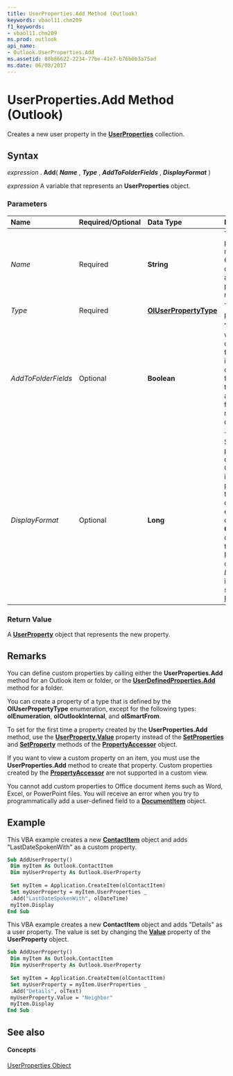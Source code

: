 ```yaml
---
title: UserProperties.Add Method (Outlook)
keywords: vbaol11.chm209
f1_keywords:
- vbaol11.chm209
ms.prod: outlook
api_name:
- Outlook.UserProperties.Add
ms.assetid: 88b86622-2234-77be-41e7-b76b0b3a75ad
ms.date: 06/08/2017
---
```



# UserProperties.Add Method (Outlook)

Creates a new user property in the  **[UserProperties](userproperties-object-outlook.md)** collection.


## Syntax

 _expression_ . **Add**( **_Name_** , **_Type_** , **_AddToFolderFields_** , **_DisplayFormat_** )

 _expression_ A variable that represents an **UserProperties** object.


### Parameters



|**Name**|**Required/Optional**|**Data Type**|**Description**|
|:-----|:-----|:-----|:-----|
| _Name_|Required| **String**|The name of the property. The maximum length is 64 characters. The characters, '[', ']', '_' and '#', are not permitted in the name.|
| _Type_|Required| **[OlUserPropertyType](oluserpropertytype-enumeration-outlook.md)**|The type of the new property.|
| _AddToFolderFields_|Optional| **Boolean**| **True** if the property will be added as a custom field to the folder that the item is in. This field can be displayed in the folder's view. **False** if the property will be added as a custom field to the item but not to the folder. The default value is **True** .|
| _DisplayFormat_|Optional| **Long**|Specifies how the property will be displayed in the Outlook user interface. This parameter can be set to a value from one of several different enumerations, determined by the  **OlUserPropertyType** constant specified in the _Type_ parameter. For more information on how _Type_ and _DisplayFormat_ interact, see[DisplayFormat Property](userdefinedproperty-displayformat-property-outlook.md).|

### Return Value

A  **[UserProperty](userproperty-object-outlook.md)** object that represents the new property.


## Remarks

You can define custom properties by calling either the  **UserProperties.Add** method for an Outlook item or folder, or the **[UserDefinedProperties.Add](userdefinedproperties-add-method-outlook.md)** method for a folder.

You can create a property of a type that is defined by the  **OlUserPropertyType** enumeration, except for the following types: **olEnumeration**,  **olOutlookInternal**, and  **olSmartFrom**.

To set for the first time a property created by the  **UserProperties.Add** method, use the **[UserProperty.Value](userproperty-value-property-outlook.md)** property instead of the **[SetProperties](propertyaccessor-setproperties-method-outlook.md)** and **[SetProperty](propertyaccessor-setproperty-method-outlook.md)** methods of the **[PropertyAccessor](propertyaccessor-object-outlook.md)** object.

If you want to view a custom property on an item, you must use the  **UserProperties.Add** method to create that property. Custom properties created by the **[PropertyAccessor](propertyaccessor-object-outlook.md)** are not supported in a custom view.

You cannot add custom properties to Office document items such as Word, Excel, or PowerPoint files. You will receive an error when you try to programmatically add a user-defined field to a  **[DocumentItem](documentitem-object-outlook.md)** object.


## Example

This VBA example creates a new  **[ContactItem](contactitem-object-outlook.md)** object and adds "LastDateSpokenWith" as a custom property.


```vb
Sub AddUserProperty() 
 Dim myItem As Outlook.ContactItem 
 Dim myUserProperty As Outlook.UserProperty 
 
 Set myItem = Application.CreateItem(olContactItem) 
 Set myUserProperty = myItem.UserProperties _ 
 .Add("LastDateSpokenWith", olDateTime) 
 myItem.Display 
End Sub
```

This VBA example creates a new  **ContactItem** object and adds "Details" as a user property. The value is set by changing the **[Value](userproperty-value-property-outlook.md)** property of the **UserProperty** object.




```vb
Sub AddUserProperty() 
 Dim myItem As Outlook.ContactItem 
 Dim myUserProperty As Outlook.UserProperty 
 
 Set myItem = Application.CreateItem(olContactItem) 
 Set myUserProperty = myItem.UserProperties _ 
 .Add("Details", olText) 
 myUserProperty.Value = "Neighbor" 
 myItem.Display 
End Sub
```


## See also


#### Concepts


[UserProperties Object](userproperties-object-outlook.md)

